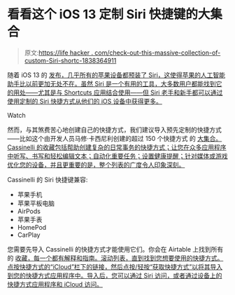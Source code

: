 # 看看这个 iOS 13 定制 Siri 快捷键的大集合

> 原文:[https://life hacker . com/check-out-this-massive-collection-of-custom-Siri-shortc-1838364911](https://lifehacker.com/check-out-this-massive-collection-of-custom-siri-shortc-1838364911)

随着 iOS 13 的 [发布，几乎所有的苹果设备都预装了 Siri，这使得苹果的人工智能助手比以前更加无处不在。虽然 Siri 是一个有用的工具，大多数用户都能找到它的用处——尤其是与 Shortcuts 应用结合使用——但 Siri 老手和新手都可以通过使用定制的 Siri 快捷方式从他们的 iOS 设备中获得更多。](https://www.lifehacker.com.au/2019/09/find-out-if-your-iphone-or-ipad-can-download-ios-13/) 

Watch

然而，与其煞费苦心地创建自己的快捷方式，我们建议导入预先定制的快捷方式——比如这个由开发人员马修·卡西尼利创建的超过 150 个快捷方式 的 [大集合。Cassinelli 的收藏包括帮助创建复杂的日常事务的快捷方式；让您在众多应用程序中听写、书写和轻松编辑文本；自动化重要任务；设置健康提醒；针对媒体或游戏优化您的设备，并且更重要的是，整个列表的广度令人印象深刻。](https://www.matthewcassinelli.com/ios-13-siri-shortcuts-library/)

Cassinelli 的 Siri 快捷键兼容:

*   苹果手机
*   苹果平板电脑
*   AirPods
*   苹果手表
*   HomePod
*   CarPlay

您需要先导入 Cassinelli 的快捷方式才能使用它们。你会在 Airtable 上找到所有的 [收藏，每一个都有解释和指南。滚动列表，直到找到您想要使用的快捷方式。点按快捷方式的“iCloud”栏下的链接，然后点按/轻按“获取快捷方式”以将其导入到您的快捷方式应用程序中。导入后，您可以通过 Siri 访问，或者通过设备上的快捷方式应用程序和 iCloud 访问。](https://airtable.com/shrhYQ0UVa0UBavpU/tblsM2nRGxtYcxKF1?backgroundColor=blue&viewControls=on&blocks=hide)